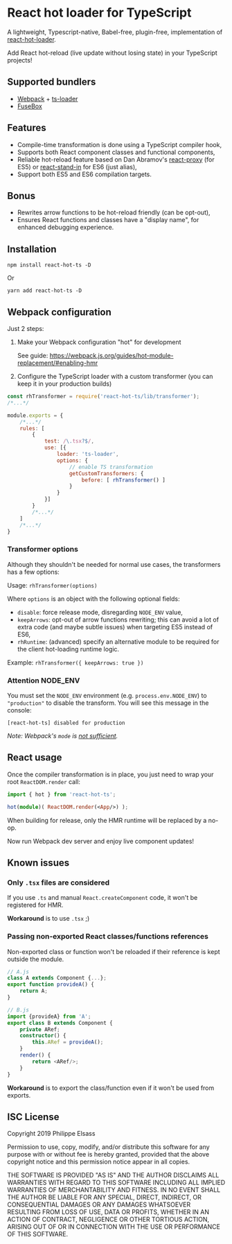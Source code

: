 # React hot loader for TypeScript

A lightweight, Typescript-native, Babel-free, plugin-free, implementation of [react-hot-loader][1].

Add React hot-reload (live update without losing state) in your TypeScript projects!

## Supported bundlers

- [Webpack][2] + [ts-loader][3]
- [FuseBox][4]

## Features

- Compile-time transformation is done using a TypeScript compiler hook,
- Supports both React component classes and functional components,
- Reliable hot-reload feature based on Dan Abramov's [react-proxy][5] (for ES5) or [react-stand-in][6] for ES6 (just alias),
- Support both ES5 and ES6 compilation targets.

## Bonus

- Rewrites arrow functions to be hot-reload friendly (can be opt-out),
- Ensures React functions and classes have a "display name", for enhanced debugging experience.

[1]: https://github.com/gaearon/react-hot-loader
[2]: https://webpack.js.org
[3]: https://github.com/TypeStrong/ts-loader
[4]: https://fuse-box.org/
[5]: https://github.com/gaearon/react-proxy
[6]: https://github.com/theKashey/react-stand-in

## Installation

```
npm install react-hot-ts -D
```
Or
```
yarn add react-hot-ts -D
```

## Webpack configuration

Just 2 steps:

1. Make your Webpack configuration "hot" for development

    See guide: https://webpack.js.org/guides/hot-module-replacement/#enabling-hmr

2. Configure the TypeScript loader with a custom transformer (you can keep it in your production builds)

```javascript
const rhTransformer = require('react-hot-ts/lib/transformer');
/*...*/

module.exports = {
    /*...*/
    rules: [
        {
            test: /\.tsx?$/,
            use: [{
                loader: 'ts-loader',
                options: {
                    // enable TS transformation
                    getCustomTransformers: {
                        before: [ rhTransformer() ]
                    }
                }
            }]
        }
        /*...*/
    ]
    /*...*/
}
```

### Transformer options

Although they shouldn't be needed for normal use cases, the transformers has a few options:

Usage: `rhTransformer(options)`

Where `options` is an object with the following optional fields:

- `disable`: force release mode, disregarding `NODE_ENV` value,
- `keepArrows`: opt-out of arrow functions rewriting; this can avoid a lot of extra code (and maybe subtle issues) when targeting ES5 instead of ES6,
- `rhRuntime`: (advanced) specify an alternative module to be required for the client hot-loading runtime logic.

Example: `rhTransformer({ keepArrows: true })`

### Attention NODE_ENV

You must set the `NODE_ENV` environment (e.g. `process.env.NODE_ENV`) to `"production"` to disable the transform.
You will see this message in the console:
```
[react-hot-ts] disabled for production
```
*Note: Webpack's `mode` is [not sufficient](https://github.com/webpack/webpack/issues/7074).*

## React usage

Once the compiler transformation is in place, you just need to wrap your root `ReactDOM.render` call:

```typescript
import { hot } from 'react-hot-ts';

hot(module)( ReactDOM.render(<App/>) );
```

When building for release, only the HMR runtime will be replaced by a no-op.

Now run Webpack dev server and enjoy live component updates!

## Known issues

### Only `.tsx` files are considered

If you use `.ts` and manual `React.createComponent` code, it won't be registered for HMR.

**Workaround** is to use `.tsx` ;)

### Passing non-exported React classes/functions references

Non-exported class or function won't be reloaded if their reference is kept outside the module.

```typescript
// A.js
class A extends Component {...};
export function provideA() {
    return A;
}

// B.js
import {provideA} from 'A';
export class B extends Component {
    private ARef;
    constructor() {
        this.ARef = provideA();
    }
    render() {
        return <ARef/>;
    }
}
```

**Workaround** is to export the class/function even if it won't be used from exports.

## ISC License

Copyright 2019 Philippe Elsass

Permission to use, copy, modify, and/or distribute this software for any purpose with or without fee is hereby granted, provided that the above copyright notice and this permission notice appear in all copies.

THE SOFTWARE IS PROVIDED "AS IS" AND THE AUTHOR DISCLAIMS ALL WARRANTIES WITH REGARD TO THIS SOFTWARE INCLUDING ALL IMPLIED WARRANTIES OF MERCHANTABILITY AND FITNESS. IN NO EVENT SHALL THE AUTHOR BE LIABLE FOR ANY SPECIAL, DIRECT, INDIRECT, OR CONSEQUENTIAL DAMAGES OR ANY DAMAGES WHATSOEVER RESULTING FROM LOSS OF USE, DATA OR PROFITS, WHETHER IN AN ACTION OF CONTRACT, NEGLIGENCE OR OTHER TORTIOUS ACTION, ARISING OUT OF OR IN CONNECTION WITH THE USE OR PERFORMANCE OF THIS SOFTWARE.
